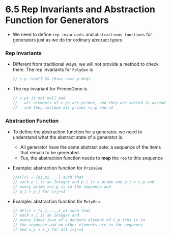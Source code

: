 6.5 Rep Invariants and Abstraction Function for Generators
===
- We need to define `rep invariants` and `abstractions functions` for generators just as we do for ordinary abstract types

### Rep Invariants
- Different from traditional ways, we will not provide a method to check them. The rep invariants for `PolyGen` is
	``` java
	// c.p !=null && (0<=c.n<=c.p.deg)
	```
- The rep invariant for PrimesGene is
	``` java
	// c.ps is not null and
	//   all elements of c.ps are primes, and they are sorted in ascending order
	//   and they incldue all primes <c.p and >2
	```
### Abstraction Function
- To define the abstraction function for a generator, we need to understand what the abstract state of a generator is. 
	- All generator have the same abstract sate: a sequence of the items that remain to be generated. 
	- Tus, the abstraction function needs to **map** the `rep` to this sequence 
- Example: abstraction function for `PrimsGen`
	``` java
	//AF(c) = {p1,p2,...} such that
	// each p_i is an Integer and p_i is a prime and p_i > c.p and 
	// every prime >=c.p is in the sequence and 
	// p_i > p_j for i>j>=1
	```
	
- Example: abstraction function for `PolyGen`
	``` java
	// AF(c) = {x_1,...,x_n} such that
	// each x_i is an Integer and 
	// every index i>=n of a nonzero element of c.p.trms is in 
	// the sequence and no other elements are in the sequence
	// and x_i > x_j for all i>j>=1
	```
